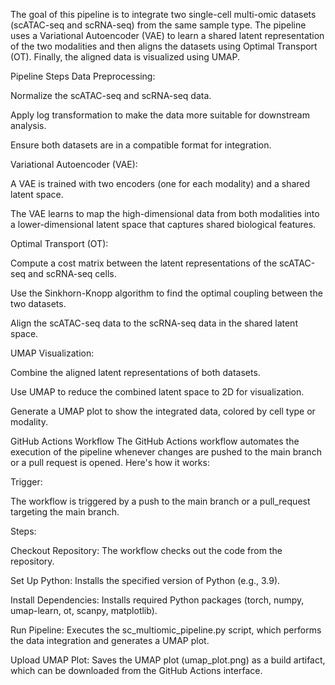 
The goal of this pipeline is to integrate two single-cell multi-omic datasets (scATAC-seq and scRNA-seq) from the same sample type. The pipeline uses a Variational Autoencoder (VAE) to learn a shared latent representation of the two modalities and then aligns the datasets using Optimal Transport (OT). Finally, the aligned data is visualized using UMAP.

Pipeline Steps
Data Preprocessing:

Normalize the scATAC-seq and scRNA-seq data.

Apply log transformation to make the data more suitable for downstream analysis.

Ensure both datasets are in a compatible format for integration.

Variational Autoencoder (VAE):

A VAE is trained with two encoders (one for each modality) and a shared latent space.

The VAE learns to map the high-dimensional data from both modalities into a lower-dimensional latent space that captures shared biological features.

Optimal Transport (OT):

Compute a cost matrix between the latent representations of the scATAC-seq and scRNA-seq cells.

Use the Sinkhorn-Knopp algorithm to find the optimal coupling between the two datasets.

Align the scATAC-seq data to the scRNA-seq data in the shared latent space.

UMAP Visualization:

Combine the aligned latent representations of both datasets.

Use UMAP to reduce the combined latent space to 2D for visualization.

Generate a UMAP plot to show the integrated data, colored by cell type or modality.

GitHub Actions Workflow
The GitHub Actions workflow automates the execution of the pipeline whenever changes are pushed to the main branch or a pull request is opened. Here's how it works:

Trigger:

The workflow is triggered by a push to the main branch or a pull_request targeting the main branch.

Steps:

Checkout Repository: The workflow checks out the code from the repository.

Set Up Python: Installs the specified version of Python (e.g., 3.9).

Install Dependencies: Installs required Python packages (torch, numpy, umap-learn, ot, scanpy, matplotlib).

Run Pipeline: Executes the sc_multiomic_pipeline.py script, which performs the data integration and generates a UMAP plot.

Upload UMAP Plot: Saves the UMAP plot (umap_plot.png) as a build artifact, which can be downloaded from the GitHub Actions interface.

